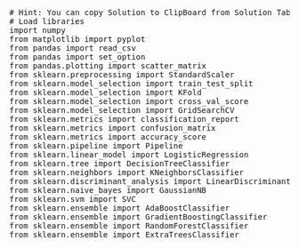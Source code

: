 <pre class="file" data-target="clipboard">
# Hint: You can copy Solution to ClipBoard from Solution Tab
# Load libraries
import numpy
from matplotlib import pyplot
from pandas import read_csv
from pandas import set_option
from pandas.plotting import scatter_matrix
from sklearn.preprocessing import StandardScaler
from sklearn.model_selection import train_test_split
from sklearn.model_selection import KFold
from sklearn.model_selection import cross_val_score
from sklearn.model_selection import GridSearchCV
from sklearn.metrics import classification_report
from sklearn.metrics import confusion_matrix
from sklearn.metrics import accuracy_score
from sklearn.pipeline import Pipeline
from sklearn.linear_model import LogisticRegression
from sklearn.tree import DecisionTreeClassifier
from sklearn.neighbors import KNeighborsClassifier
from sklearn.discriminant_analysis import LinearDiscriminantAnalysis
from sklearn.naive_bayes import GaussianNB
from sklearn.svm import SVC
from sklearn.ensemble import AdaBoostClassifier
from sklearn.ensemble import GradientBoostingClassifier
from sklearn.ensemble import RandomForestClassifier
from sklearn.ensemble import ExtraTreesClassifier


</pre>